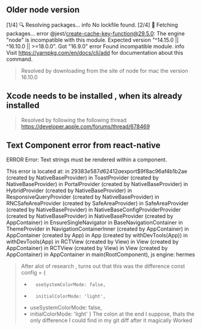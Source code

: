 ## Older node version 
[1/4] 🔍  Resolving packages...
info No lockfile found.
[2/4] 🚚  Fetching packages...
error @jest/create-cache-key-function@29.5.0: The engine "node" is incompatible with this module. Expected version "^14.15.0 || ^16.10.0 || >=18.0.0". Got "16.9.0"
error Found incompatible module.
info Visit https://yarnpkg.com/en/docs/cli/add for documentation about this command.

> Resolved by downloading from the site of node for mac the version 16.10.0

## Xcode needs to be installed , when its already installed

> Resolved by following the following thread https://developer.apple.com/forums/thread/678469

## Text Component error from react-native 
 ERROR  Error: Text strings must be rendered within a <Text> component.

This error is located at:
    in $29383e587d62412a$export$9f8ac96af4b1b2ae (created by NativeBaseProvider)
    in ToastProvider (created by NativeBaseProvider)
    in PortalProvider (created by NativeBaseProvider)
    in HybridProvider (created by NativeBaseProvider)
    in ResponsiveQueryProvider (created by NativeBaseProvider)
    in RNCSafeAreaProvider (created by SafeAreaProvider)
    in SafeAreaProvider (created by NativeBaseProvider)
    in NativeBaseConfigProviderProvider (created by NativeBaseProvider)
    in NativeBaseProvider (created by AppContainer)
    in EnsureSingleNavigator
    in BaseNavigationContainer
    in ThemeProvider
    in NavigationContainerInner (created by AppContainer)
    in AppContainer (created by App)
    in App (created by withDevTools(App))
    in withDevTools(App)
    in RCTView (created by View)
    in View (created by AppContainer)
    in RCTView (created by View)
    in View (created by AppContainer)
    in AppContainer
    in main(RootComponent), js engine: hermes

> After alot of research , turns out that this was the difference 
> const config = {
> -       useSystemColorMode: false,
> -       initialColorMode: 'light',
> +  useSystemColorMode: false,
> +  initialColorMode: 'light'
>  }
> The colon at the end I suppose, thats the only difference I could find in my git diff after it magically
> Worked
